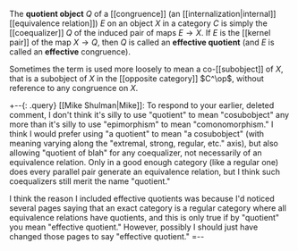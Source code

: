 The **quotient object** $Q$ of a [[congruence]] (an [[internalization|internal]] [[equivalence relation]]) $E$ on an object $X$ in a category $C$ is simply the [[coequalizer]] $Q$ of the induced pair of maps $E \to X$.  If $E$ is the [[kernel pair]] of the map $X \to Q$, then $Q$ is called an **effective quotient** (and $E$ is called an **effective** congruence).

Sometimes the term is used more loosely to mean a co-[[subobject]] of $X$, that is a subobject of $X$ in the [[opposite category]] $C^\op$, without reference to any congruence on $X$.

+--{: .query}
[[Mike Shulman|Mike]]: To respond to your earlier, deleted comment, I don't think it's silly to use "quotient" to mean "cosubobject" any more than it's silly to use "epimorphism" to mean "comonomorphism."  I think I would prefer using "a quotient" to mean "a cosubobject" (with meaning varying along the "extremal, strong, regular, etc." axis), but also allowing "quotient of blah" for any coequalizer, not necessarily of an equivalence relation.  Only in a good enough category (like a regular one) does every parallel pair generate an equivalence relation, but I think such coequalizers still merit the name "quotient."

I think the reason I included effective quotients was because I'd noticed several pages saying that an exact category is a regular category where all equivalence relations have quotients, and this is only true if by "quotient" you mean "effective quotient."  However, possibly I should just have changed those pages to say "effective quotient."
=--
